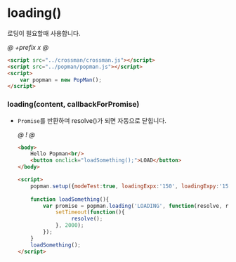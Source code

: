 # loading()
로딩이 필요할때 사용합니다. 

*@* *+prefix* *x* *@*
```html 
<script src="../crossman/crossman.js"></script>
<script src="../popman/popman.js"></script>
<script>
    var popman = new PopMan();
</script>
```



### loading(content, callbackForPromise)
- `Promise`를 반환하며 resolve()가 되면 자동으로 닫힙니다. 

    *@* *!* *@*
    ```html
    <body>
        Hello Popman<br/>
        <button onclick="loadSomething();">LOAD</button>
    </body>
  
    <script>
        popman.setup({modeTest:true, loadingExpx:'150', loadingExpy:'150'}); 
        
        function loadSomething(){
            var promise = popman.loading('LOADING', function(resolve, reject){ 
                setTimeout(function(){ 
                     resolve();
                }, 2000);             
            });         
        }
        loadSomething();
    </script>
    ```